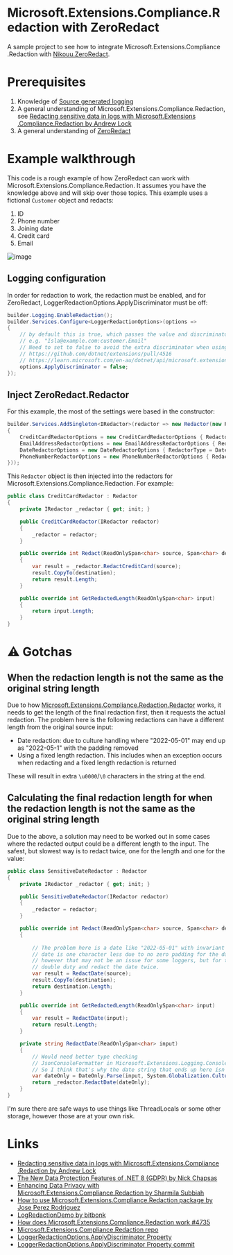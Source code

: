 # Microsoft.Extensions.Compliance.Redaction with ZeroRedact
A sample project to see how to integrate Microsoft​.Extensions​.Compliance​.Redaction with [Nikouu.ZeroRedact](https://github.com/nikouu/ZeroRedact).

# Prerequisites

1. Knowledge of [Source generated logging](https://learn.microsoft.com/en-us/dotnet/core/extensions/logger-message-generator)
2. A general understanding of Microsoft.Extensions.Compliance.Redaction, see [Redacting sensitive data in logs with Microsoft​.Extensions​.Compliance​.Redaction by Andrew Lock](https://andrewlock.net/redacting-sensitive-data-with-microsoft-extensions-compliance/)
3. A general understanding of [ZeroRedact](https://github.com/nikouu/ZeroRedact)

# Example walkthrough

This code is a rough example of how ZeroRedact can work with Microsoft.Extensions.Compliance.Redaction. It assumes you have the knowledge above and will skip over those topics.
This example uses a fictional `Customer` object and redacts:
1. ID
2. Phone number
3. Joining date
4. Credit card
5. Email

![image](https://github.com/user-attachments/assets/1711c5bc-e202-4e2c-97ed-2c9dc72685b1)

## Logging configuration

In order for redaction to work, the redaction must be enabled, and for ZeroRedact, LoggerRedactionOptions.ApplyDiscriminator must be off:
```csharp
builder.Logging.EnableRedaction();
builder.Services.Configure<LoggerRedactionOptions>(options =>
{
    // by default this is true, which passes the value and discriminator to the redactor
    // e.g. "Isla@example.com:customer.Email"
    // Need to set to false to avoid the extra discriminator when using ZeroRedact
    // https://github.com/dotnet/extensions/pull/4516
    // https://learn.microsoft.com/en-au/dotnet/api/microsoft.extensions.logging.loggerredactionoptions.applydiscriminator
    options.ApplyDiscriminator = false;
});
```

## Inject ZeroRedact.Redactor

For this example, the most of the settings were based in the constructor:

```csharp
builder.Services.AddSingleton<IRedactor>(redactor => new Redactor(new RedactorOptions
{
    CreditCardRedactorOptions = new CreditCardRedactorOptions { RedactorType = CreditCardRedaction.ShowLastFour },
    EmailAddressRedactorOptions = new EmailAddressRedactorOptions { RedactorType = EmailAddressRedaction.ShowFirstCharacters },
    DateRedactorOptions = new DateRedactorOptions { RedactorType = DateRedaction.Day },
    PhoneNumberRedactorOptions = new PhoneNumberRedactorOptions { RedactorType = PhoneNumberRedaction.ShowLastFour }
}));
```

This `Redactor` object is then injected into the redactors for Microsoft.Extensions.Compliance.Redaction. For example:

```csharp
public class CreditCardRedactor : Redactor
{
    private IRedactor _redactor { get; init; }

    public CreditCardRedactor(IRedactor redactor)
    {
        _redactor = redactor;
    }

    public override int Redact(ReadOnlySpan<char> source, Span<char> destination)
    {
        var result = _redactor.RedactCreditCard(source);
        result.CopyTo(destination);
        return result.Length;
    }

    public override int GetRedactedLength(ReadOnlySpan<char> input)
    {
        return input.Length;
    }
}
```

# ⚠ Gotchas

## When the redaction length is not the same as the original string length

Due to how [Microsoft.Extensions.Compliance.Redaction.Redactor](https://learn.microsoft.com/en-us/dotnet/api/microsoft.extensions.compliance.redaction.redactor) works, it needs to get the length of the final redaction first, then it requests the actual redaction. The problem here is the following redactions can have a different length from the original source input:
- Date redaction: due to culture handling where "2022-05-01" may end up as "2022-05-1" with the padding removed
- Using a fixed length redaction. This includes when an exception occurs when redacting and a fixed length redaction is returned

These will result in extra `\u0000`/`\0` characters in the string at the end.

## Calculating the final redaction length for when the redaction length is not the same as the original string length

Due to the above, a solution may need to be worked out in some cases where the redacted output could be a different length to the input. The safest, but slowest way is to redact twice, one for the length and one for the value:
```csharp
public class SensitiveDateRedactor : Redactor
{
    private IRedactor _redactor { get; init; }

    public SensitiveDateRedactor(IRedactor redactor)
    {
        _redactor = redactor;
    }

    public override int Redact(ReadOnlySpan<char> source, Span<char> destination)
    {
           
        // The problem here is a date like "2022-05-01" with invariant culture is "2022-05-1" meaning the redacted
        // date is one character less due to no zero padding for the day. This results in the output being "*/05/2022\u0000"
        // however that may not be an issue for some loggers, but for the sake of ensuring this works fine, this will do 
        // double duty and redact the date twice.
        var result = RedactDate(source);
        result.CopyTo(destination);
        return destination.Length;
    }

    public override int GetRedactedLength(ReadOnlySpan<char> input)
    {
        var result = RedactDate(input);
        return result.Length;
    }

    private string RedactDate(ReadOnlySpan<char> input)
    {
        // Would need better type checking
        // JsonConsoleFormatter in Microsoft.Extensions.Logging.Console makes strings Invariant Culture
        // So I think that's why the date string that ends up here isn't my current culture format
        var dateOnly = DateOnly.Parse(input, System.Globalization.CultureInfo.InvariantCulture);
        return _redactor.RedactDate(dateOnly);
    }
}
```

I'm sure there are safe ways to use things like ThreadLocals or some other storage, however those are at your own risk.

# Links
- [Redacting sensitive data in logs with Microsoft​.Extensions​.Compliance​.Redaction by Andrew Lock](https://andrewlock.net/redacting-sensitive-data-with-microsoft-extensions-compliance/)
- [The New Data Protection Features of .NET 8 (GDPR) by Nick Chapsas](https://www.youtube.com/watch?v=rK3-tO7K6i8)
- [Enhancing Data Privacy with Microsoft.Extensions.Compliance.Redaction by Sharmila Subbiah](https://medium.com/@malarsharmila/enhancing-data-privacy-with-microsoft-extensions-compliance-redaction-c5190776a223)
- [How to use Microsoft.Extensions.Compliance.Redaction package by Jose Perez Rodriguez](https://gist.github.com/joperezr/f5f022bcb4d0ce8f077e40e1f77239c8)
- [LogRedactionDemo by bitbonk](https://github.com/bitbonk/LogRedactionDemo)
- [How does Microsoft.Extensions.Compliance.Redaction work #4735](https://github.com/dotnet/extensions/discussions/4735)
- [Microsoft.Extensions.Compliance.Redaction repo](https://github.com/dotnet/extensions/tree/main/src/Libraries/Microsoft.Extensions.Compliance.Redaction)
- [LoggerRedactionOptions.ApplyDiscriminator Property](https://learn.microsoft.com/en-us/dotnet/api/microsoft.extensions.logging.loggerredactionoptions.applydiscriminator)
- [LoggerRedactionOptions.ApplyDiscriminator Property commit](https://github.com/dotnet/extensions/pull/4516)
